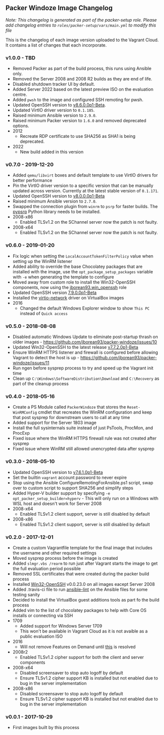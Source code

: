 ## Packer Windoze Image Changelog

_Note: This changelog is generated as part of the packer-setup role. Please add
changelog entries to `roles/packer-setup/vars/main.yml` to modify this file_

This is the changelog of each image version uploaded to the Vagrant Cloud. It
contains a list of changes that each incorporate.

### v1.0.0 - TBD

* Removed Packer as part of the build process, this runs using Ansible only.
* Removed the Server 2008 and 2008 R2 builds as they are end of life.
* Disabled shutdown tracker UI by default.
* Added Server 2022 based on the latest preview ISO on the evaluation centre.
* Added `pwsh` to the image and configured SSH remoting for pwsh.
* Updated OpenSSH version to [v8.6.0.0p1-Beta](https://github.com/PowerShell/Win32-OpenSSH/releases/tag/V8.6.0.0p1-Beta).
* Updated VirtIO driver version to `0.1.185`.
* Raised minimum Ansible version to `2.9.0`.
* Raised minimum Packer version to `1.6.0` and removed deprecated options.
* 2012
    * Recreate RDP certificate to use SHA256 as SHA1 is being deprecated.
* 2022
    * New build added in this version

### v0.7.0 - 2019-12-20

* Added `qemu/libvirt` boxes and default template to use VirtIO drivers for better performance
* Pin the VirtIO driver version to a specific version that can be manually updated across version. Currently at the latest stable version of `0.1.171`.
* Updated OpenSSH version to [v8.0.0.0p1-Beta](https://github.com/PowerShell/Win32-OpenSSH/releases/tag/v8.0.0.0p1-Beta)
* Raised minimum Ansible version to `2.7.0`.
* Swapped the connection plugin from `winrm` to `psrp` for faster builds. The [pypsrp](https://pypi.org/project/pypsrp/) Python library needs to be installed.
* 2008-x86
    * Enabled TLSv1.2 on the SChannel server now the patch is not faulty.
* 2008-x64
    * Enabled TLSv1.2 on the SChannel server now the patch is not faulty.

### v0.6.0 - 2019-01-20

* Fix logic when setting the `LocalAccountTokenFilterPolicy` value when setting up the WinRM listener
* Added ability to override the base Chocolatey packages that are installed with the image, use the `opt_package_setup_packages` variable with `-e` when generating the template to configure
* Moved away from custom role to install the Win32-OpenSSH components, now using the [jborean93.win_openssh](https://galaxy.ansible.com/jborean93/win_openssh) role
* Updated OpenSSH version [7.9.0.0p1-Beta](https://github.com/PowerShell/Win32-OpenSSH/releases/tag/v7.9.0.0p1-Beta)
* Installed the [virtio-network](https://stg.fedoraproject.org/wiki/Windows_Virtio_Drivers) driver on VirtualBox images
* 2016
    * Changed the default Windows Explorer window to show `This PC` instead of `Quick access`

### v0.5.0 - 2018-08-08

* Disabled automatic Windows Update to eliminate post-startup thrash on older images - https://github.com/jborean93/packer-windoze/issues/10
* Updated Win32-OpenSSH to the latest release [v7.7.2.0p1-Beta](https://github.com/PowerShell/Win32-OpenSSH/releases/tag/v7.7.2.0p1-Beta)
* Ensure WinRM HTTPS listener and firewall is configured before allowing Vagrant to detect the host is up - https://github.com/jborean93/packer-windoze/issues/11
* Run ngen before sysprep process to try and speed up the Vagrant init time
* Clean up `C:\Windows\SoftwareDistribution\Download` and `C:\Recovery` as part of the cleanup process

### v0.4.0 - 2018-05-16

* Create a PS Module called `PackerWindoze` that stores the `Reset-WinRMConfig` cmdlet that recreates the WinRM configuration and keep that post sysprep for downstream users to call at any time
* Added support for the Server 1803 image
* Install the full sysinternals suite instead of just PsTools, ProcMon, and ProcExp
* Fixed issue where the WinRM HTTPS firewall rule was not created after sysprep
* Fixed issue where WinRM still allowed unencrypted data after sysprep

### v0.3.0 - 2018-05-10

* Updated OpenSSH version to [v7.6.1.0p1-Beta](https://github.com/PowerShell/Win32-OpenSSH/releases/tag/v7.6.1.0p1-Beta)
* Set the builtin `vagrant` account password to never expire
* Stop using the Ansible ConfigureRemotingForAnsible.ps1 script, swap over to custom script to support SHA256 and simplify steps
* Added Hyper-V builder support by specifying `-e opt_packer_setup_builder=hyperv` - This will only run on a Windows with WSL host and doesn't work for Server 2008
* 2008-x64
    * Enabled TLSv1.2 client support, server is still disabled by default
* 2008-x86
    * Enabled TLSv1.2 client support, server is still disabled by default

### v0.2.0 - 2017-12-01

* Create a custom Vagrantfile template for the final image that includes the username and other required settings
* Moved sysprep process before the image is created
* Added `slmgr.vbs /rearm` to run just after Vagrant starts the image to get the full evaluation period possible
* Removed SSL certificates that were created during the packer build process
* Installed [Win32-OpenSSH](https://github.com/PowerShell/Win32-OpenSSH) v0.0.23.0 on all images eacept Server 2008
* Added .travis-ci file to run [ansible-lint](https://github.com/willthames/ansible-lint) on the Ansible files for some testing sanity
* Decided to install the VirtualBox guest additions tools as part fo the build process
* Added vim to the list of chocolatey packages to help with Core OS installs or connecting via SSH
* 1709
    * Added support for Windows Server 1709
    * This won't be available in Vagrant Cloud as it is not avaible as a public evaluation ISO
* 2016
    * Will not remove Features on Demand until [this](https://social.msdn.microsoft.com/Forums/en-US/2ad1c1d9-09ba-407e-ba03-951c6f2baa34/features-on-demand-server-2016-source-not-found?forum=ws2016) is resolved
* 2008r2
    * Enabled TLSv1.2 cipher support for both the client and server components
* 2008-x64
    * Disabled screensaver to stop auto logoff by default
    * Ensure TLSv1.2 cipher support KB is installed but not enabled due to bug in the server implementation
* 2008-x86
    * Disabled screensaver to stop auto logoff by default
    * Ensure TLSv1.2 cipher support KB is installed but not enabled due to bug in the server implementation

### v0.0.1 - 2017-10-29

* First images built by this process

